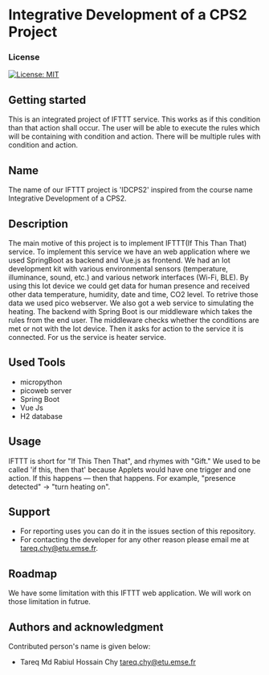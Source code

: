 # Integrative Development of a CPS2 Project

### License
[![License: MIT](https://img.shields.io/badge/License-MIT-yellow.svg)](https://opensource.org/licenses/MIT)

## Getting started
This is an integrated project of IFTTT service. This works as if this condition than that action shall occur. The user will be able to execute the rules which will be containing with condition and action. There will be multiple rules with condition and action.  

## Name
The name of our IFTTT project is 'IDCPS2' inspired from the course name Integrative Development of a CPS2.

## Description
The main motive of this project is to implement IFTTT(If This Than That) service. To implement this service we have an web application where we used SpringBoot as backend and Vue.js as frontend. We had an Iot development kit with various environmental sensors (temperature, illuminance, sound, etc.) and various network interfaces (Wi-Fi, BLE). By using this Iot device we could get data for human presence and received other data temperature, humidity, date and time, CO2 level. To retrive those data we used pico webserver. We also got a web service to simulating the heating. The backend with Spring Boot is our middleware which takes the rules from the end user. The middleware checks whether the conditions are met or not with the Iot device. Then it asks for action to the service it is connected. For us the service is heater service.


## Used Tools
- micropython
- picoweb server
- Spring Boot
- Vue Js
- H2 database

## Usage
IFTTT is short for "If This Then That", and rhymes with "Gift." We used to be called 'if this, then that' because Applets would have one trigger and one action. If this happens — then that happens. For example, "presence detected" → "turn heating on".

## Support
- For reporting uses you can do it in the issues section of this repository.
- For contacting the developer for any other reason please email me at tareq.chy@etu.emse.fr.

## Roadmap
We have some limitation with this IFTTT web application. We  will work on those limitation in futrue. 

## Authors and acknowledgment
Contributed person's name is given below:
- Tareq Md Rabiul Hossain Chy <tareq.chy@etu.emse.fr>







